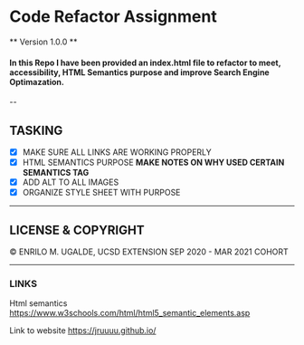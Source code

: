 # Code Refactor Assignment
** Version 1.0.0 **

#### In this Repo I have been provided an index.html file to refactor to meet, accessibility, HTML Semantics purpose and improve Search Engine Optimazation.
--
## TASKING
- [x] MAKE SURE ALL LINKS ARE WORKING PROPERLY
- [x] HTML SEMANTICS PURPOSE **MAKE NOTES ON WHY USED CERTAIN SEMANTICS TAG**
- [x] ADD ALT TO ALL IMAGES
- [x] ORGANIZE STYLE SHEET WITH PURPOSE
---
## LICENSE & COPYRIGHT

&copy; ENRILO M. UGALDE, UCSD EXTENSION SEP 2020 - MAR 2021 COHORT

----
### LINKS
Html semantics
    https://www.w3schools.com/html/html5_semantic_elements.asp

Link to website https://jruuuu.github.io/